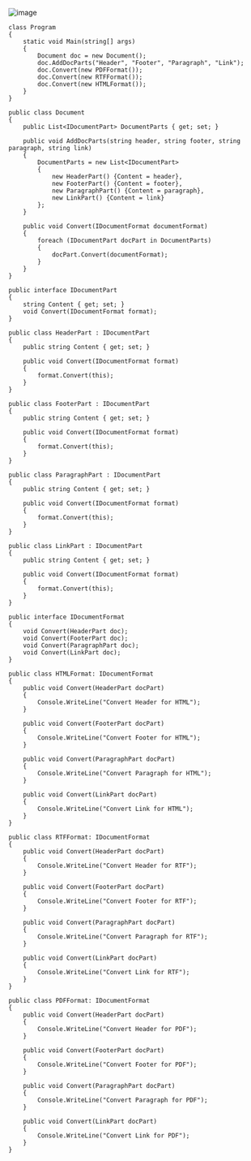 ![image](https://user-images.githubusercontent.com/53172079/181787423-0e845556-0c97-44be-be9d-f9756e007c2a.png)

    class Program
    {
        static void Main(string[] args)
        {
            Document doc = new Document();
            doc.AddDocParts("Header", "Footer", "Paragraph", "Link");
            doc.Convert(new PDFFormat());
            doc.Convert(new RTFFormat());
            doc.Convert(new HTMLFormat());
        }
    }
    
    public class Document
    {
        public List<IDocumentPart> DocumentParts { get; set; }

        public void AddDocParts(string header, string footer, string paragraph, string link)
        {
            DocumentParts = new List<IDocumentPart>
            {
                new HeaderPart() {Content = header},
                new FooterPart() {Content = footer},
                new ParagraphPart() {Content = paragraph},
                new LinkPart() {Content = link}
            };
        }

        public void Convert(IDocumentFormat documentFormat)
        {
            foreach (IDocumentPart docPart in DocumentParts)
            {
                docPart.Convert(documentFormat);
            }
        }
    }
    
    public interface IDocumentPart
    {
        string Content { get; set; }
        void Convert(IDocumentFormat format);
    }
    
    public class HeaderPart : IDocumentPart
    {
        public string Content { get; set; }

        public void Convert(IDocumentFormat format)
        {
            format.Convert(this);
        }
    }
    
    public class FooterPart : IDocumentPart
    {
        public string Content { get; set; }

        public void Convert(IDocumentFormat format)
        {
            format.Convert(this);
        }
    }
    
    public class ParagraphPart : IDocumentPart
    {
        public string Content { get; set; }

        public void Convert(IDocumentFormat format)
        {
            format.Convert(this);
        }
    }
    
    public class LinkPart : IDocumentPart
    {
        public string Content { get; set; }

        public void Convert(IDocumentFormat format)
        {
            format.Convert(this);
        }
    }
    
    public interface IDocumentFormat
    {
        void Convert(HeaderPart doc);
        void Convert(FooterPart doc);
        void Convert(ParagraphPart doc);
        void Convert(LinkPart doc);
    }
    
    public class HTMLFormat: IDocumentFormat
    {
        public void Convert(HeaderPart docPart)
        {
            Console.WriteLine("Convert Header for HTML");
        }

        public void Convert(FooterPart docPart)
        {
            Console.WriteLine("Convert Footer for HTML");        
        }

        public void Convert(ParagraphPart docPart)
        {
            Console.WriteLine("Convert Paragraph for HTML");
        }

        public void Convert(LinkPart docPart)
        {
            Console.WriteLine("Convert Link for HTML");
        }
    }
    
    public class RTFFormat: IDocumentFormat
    {
        public void Convert(HeaderPart docPart)
        {
            Console.WriteLine("Convert Header for RTF");
        }

        public void Convert(FooterPart docPart)
        {
            Console.WriteLine("Convert Footer for RTF");        
        }

        public void Convert(ParagraphPart docPart)
        {
            Console.WriteLine("Convert Paragraph for RTF");
        }

        public void Convert(LinkPart docPart)
        {
            Console.WriteLine("Convert Link for RTF");
        }
    }
    
    public class PDFFormat: IDocumentFormat
    {
        public void Convert(HeaderPart docPart)
        {
            Console.WriteLine("Convert Header for PDF");
        }

        public void Convert(FooterPart docPart)
        {
            Console.WriteLine("Convert Footer for PDF");        
        }

        public void Convert(ParagraphPart docPart)
        {
            Console.WriteLine("Convert Paragraph for PDF");
        }

        public void Convert(LinkPart docPart)
        {
            Console.WriteLine("Convert Link for PDF");
        }
    }
    

